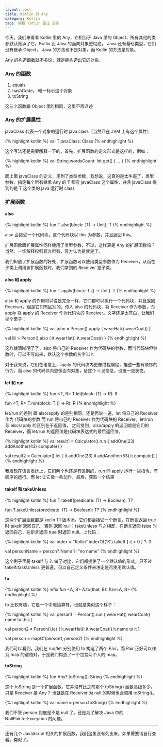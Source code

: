 ```yaml
---
layout: post
title: Kotlin 的 Any
category: Kotlin
tags: 编程 Kotlin 语法 语意
---
```


今天，我们来看看 Kotlin 里的 Any，它相当于 Java 里的 Object，所有其他的类都默认继承了它。Kotlin 比 Java 的面向对象更彻底， Java 还有基础类型，它们没有继承 Object， Java 的方法也不是对象，而 Kotlin 的方法是对象。

Any 的构造函数就不多说，就是能构造出它的对象，

### Any 的函数

1. equals
2. hashCode， 唯一标示这个对象
3. toString

这三个函数跟 Object 里的相同，这里不再详述

### Any 的扩展属性

javaClass 代表一个对象的运行时 java class（当然只在 JVM 上有这个属性）

{% highlight kotlin %}
val <T : Any> T.javaClass: Class<T>
{% endhighlight %}

这个写法还是需要解释一下的，首先，扩展函数的定义形式是这样的，例如：

{% highlight kotlin %}
val String.wordsCount: Int
  get() {
    ...
  }
{% endhighlight %}

而上面 javaClass 的定义，用到了类型参数，我想说，这真的是太牛逼了，类型参数，指定每个所有继承 Any 的 T 都有 javaClass 这个属性，并且 javaClass 得到的是 T 这个类的 java 运行时 class

### 扩展函数

#### also

{% highlight kotlin %}
fun <T> T.also(block: (T) -> Unit): T
{% endhighlight %}

also 会接受一个代码块，这个代码块以 this 为参数，并且返回 this。

扩展函数跟扩展属性同样使用了类型参数，不过，这样算是 Any 的扩展函数吗？ 当然，一切解释权归官方所有，官方认为是就是了。

我们知道了扩展函数的好处，扩展函数可以使用类型参数作为 Receiver，从而在子类上调用该扩展函数时，我们拿到的 Receiver 是子类。

#### also 和 apply

{% highlight kotlin %}
fun <T> T.apply(block: T.() -> Unit): T
{% endhighlight %}

also 和 apply 的作用可以说是完全一样，它们都可以执行一个代码块，并且返回 Receiver。但是它们有区别的，传入 also 的代码块，将 Receiver 作为参数，而 apply 将 apply 的 Receiver 作为代码块的 Receiver。文字还是太苍白，让我们举个栗子：

{% highlight kotlin %}
val john = Person().apply {
    wearHat()
    wearCoat()
}

val lili = Person().also {
    it.wearHat()
    it.wearCoat()
}
{% endhighlight %}

这样就清晰明了了，also 将自己的 Receiver 作为代码块的参数，而当代码块但参数时，可以不写出来，默认这个参数的名字叫 it

对于我来说，它们在语意上，apply 的代码块内更像过程编程，描述一些有顺序的行为，而 also 的代码块内更像面向对象，给这个 it 发信息，设置一些状态。

#### let 和 run

{% highlight kotlin %}
fun <T, R> T.let(block: (T) -> R): R

fun <T, R> T.run(block: T.() -> R): R
{% endhighlight %}

let/run 的差别 跟 also/apply 的差别相同，还是再说一遍，let 将自己的 Receiver 作为 代码块的参数 而 run 将自己的 Receiver 作为代码块的 Receiver。let/run 与 also/apply 的区别在于返回值， 之前提到，also/apply 的返回值是它们的 Receiver，而 let/run 的返回值是代码块表达式的最后返回值。

{% highlight kotlin %}
val result1 = Calculator().run {
   addOne(23)
   addAnother(43)
   compute()
}

val result2 = Calculator().let {
   it.addOne(23)
   it.addAnother(53)
   it.compute()
}
{% endhighlight %}

我发现在语言表达上，它们两个也还是有区别的，run 同 apply 运行一些指令，有顺序的运行。而 let 让它做一些动作，最后，获取一个结果

#### takeIf 和 takeUnless

{% highlight kotlin %}
fun <T> T.takeIf(predicate: (T) -> Boolean): T?

fun <T> T.takeUnless(predicate: (T) -> Boolean): T?
{% endhighlight %}

这两个扩展函数都是 kotlin 1.1 版本添。它们都会接受一个断言，在断言返回 true 时 takeIf 返回自己，否则 返回 null；takeUnless 与之相反，在断言返回 false 时返回自己，在断言返回 true 时返回 null。上代码：

{% highlight kotlin %}
val index = "Kotlin".indexOf('K').takeIf { it > 0 } ?: 0

val personName = person?.Name ?: "no name"
{% endhighlight %}

这个例子里将 takeIf 与 ?. 做了对比，它们都提供了一个默认值的形式。只不过 takeIf/taskUnless 更普遍，可以自己定义条件来决定是否使用默认值。

#### to

{% highlight kotlin %}
infix fun <A, B> A.to(that: B): Pair<A, B>
{% endhighlight %}

to 比较有趣，它是一个中缀运算符，也就是类似这个样子：

{% highlight kotlin %}
val person1 = Person().run {
    wearHat()
    wearCoat()
    name to this
}

val person2 = Person().let {
    it.wearHat()
    it.wearCoat()
    it.name to it
}

val person = mapOf(person1, person2)
{% endhighlight %}

我们可以看到，我们在 run/let 分别使用 to 构造了两个 Pair，而 Pair 正好可以作为 map 的键值对，于是我们构造了一个包含两个人的 map。

#### toString

{% highlight kotlin %}
fun Any?.toString(): String
{% endhighlight %}

这个 toString 是一个扩展函数，它并没有比之前那个 toString() 函数高级多少，只是 Receiver 是 Any？ 也就是在 Receiver 为 null 的时候也会调用 toString()。

{% highlight kotlin %}
val name = person.toString()
{% endhighlight %}

我们不管 person 到底是不是 null 了。还是为了解决 Java 中的 NullPointerException 的问题。

---

还有几个 JavaScript 相关的扩展函数，我们这里没有列出来，如果需要请自行查看。类似了。
